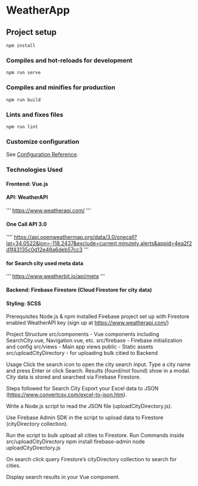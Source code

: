 # WeatherApp
## Project setup
```
npm install
```

### Compiles and hot-reloads for development
```
npm run serve
```

### Compiles and minifies for production
```
npm run build
```

### Lints and fixes files
```
npm run lint
```

### Customize configuration
See [Configuration Reference](https://cli.vuejs.org/config/).

### Technologies Used

#### Frontend: Vue.js
#### API: WeatherAPI 
'''
https://www.weatherapi.com/
'''
#### One Call API 3.0
''''
https://api.openweathermap.org/data/3.0/onecall?lat=34.0522&lon=-118.2437&exclude=current,minutely,alerts&appid=4ea2f2d1f43135c0d12e48a6deb57cc3
'''
#### for Search city used meta data
'''
https://www.weatherbit.io/api/meta
'''
#### Backend: Firebase Firestore (Cloud Firestore for city data)
#### Styling: SCSS

Prerequisites
Node.js & npm installed
Firebase project set up with Firestore enabled
WeatherAPI key (sign up at https://www.weatherapi.com/)

Project Structure
src/components - Vue components including SearchCity.vue, Navigation.vue, etc.
src/firebase - Firebase initialization and config
src/views - Main app views
public - Static assets
src/uploadCityDirectory - for uploading bulk citied to Backend

Usage
Click the search icon to open the city search input.
Type a city name and press Enter or click Search.
Results (found/not found) show in a modal.
City data is stored and searched via Firebase Firestore.

Steps followed for Search City
Export your Excel data to JSON (https://www.convertcsv.com/excel-to-json.htm).

Write a Node.js script to read the JSON file (uploadCityDirectory.js).

Use Firebase Admin SDK in the script to upload data to Firestore (cityDirectory collection).

Run the script to bulk upload all cities to Firestore.
Run Commands inside src/uploadCityDirectory
npm install firebase-admin
node uploadCityDirectory.js

On search click query Firestore’s cityDirectory collection to search for cities.

Display search results in your Vue component.